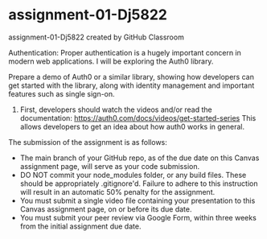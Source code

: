 # assignment-01-Dj5822
assignment-01-Dj5822 created by GitHub Classroom

Authentication: Proper authentication is a hugely important concern in modern web applications. 
I will be exploring the Auth0 library. 

Prepare a demo of Auth0 or a similar library, showing how developers can get started with the library, 
along with identity management and important features such as single sign-on.

1) First, developers should watch the videos and/or read the documentation: https://auth0.com/docs/videos/get-started-series
This allows developers to get an idea about how auth0 works in general.

The submission of the assignment is as follows:
- The main branch of your GitHub repo, as of the due date on this Canvas assignment page, will serve as your code submission.
- DO NOT commit your node_modules folder, or any build files. These should be appropriately .gitignore'd. 
  Failure to adhere to this instruction will result in an automatic 50% penalty for the assignment.
- You must submit a single video file containing your presentation to this Canvas assignment page, on or before its due date.
- You must submit your peer review via Google Form, within three weeks from the initial assignment due date.
